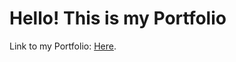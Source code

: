 # Hello! This is my Portfolio

Link to my Portfolio: [Here](https://fantomblackstar.github.io/Portfolio/).
